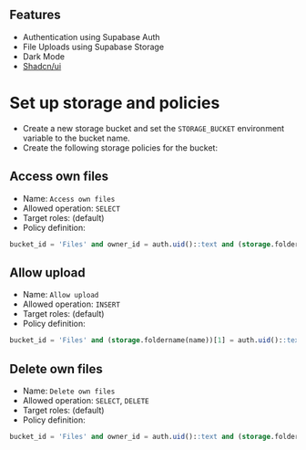 ## Features

- Authentication using Supabase Auth
- File Uploads using Supabase Storage
- Dark Mode
- [Shadcn/ui](https://ui.shadcn.com)

# Set up storage and policies

- Create a new storage bucket and set the `STORAGE_BUCKET` environment variable to the bucket name.
- Create the following storage policies for the bucket:

## Access own files

- Name: `Access own files`
- Allowed operation: `SELECT`
- Target roles: (default)
- Policy definition:

```sql
bucket_id = 'Files' and owner_id = auth.uid()::text and (storage.foldername(name))[1] = auth.uid()::text
```

## Allow upload

- Name: `Allow upload`
- Allowed operation: `INSERT`
- Target roles: (default)
- Policy definition:

```sql
bucket_id = 'Files' and (storage.foldername(name))[1] = auth.uid()::text
```

## Delete own files

- Name: `Delete own files`
- Allowed operation: `SELECT`, `DELETE`
- Target roles: (default)
- Policy definition:

```sql
bucket_id = 'Files' and owner_id = auth.uid()::text and (storage.foldername(name))[1] = auth.uid()::text
```
